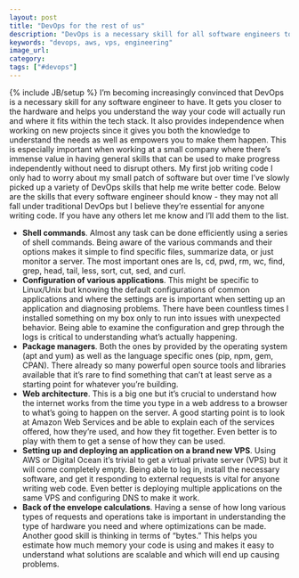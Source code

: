 ```yaml
---
layout: post
title: "DevOps for the rest of us"
description: "DevOps is a necessary skill for all software engineers to know. It gets you closer to the hardware while letting you think at a more abstract level of how your application will actually work."
keywords: "devops, aws, vps, engineering"
image_url:
category:
tags: ["#devops"]
---
```

{% include JB/setup %}
I’m becoming increasingly convinced that DevOps is a necessary skill for any software engineer to have. It gets you closer to the hardware and helps you understand the way your code will actually run and where it fits within the tech stack. It also provides independence when working on new projects since it gives you both the knowledge to understand the needs as well as empowers you to make them happen. This is especially important when working at a small company where there’s immense value in having general skills that can be used to make progress independently without need to disrupt others. My first job writing code I only had to worry about my small patch of software but over time I’ve slowly picked up a variety of DevOps skills that help me write better code. Below are the skills that every software engineer should know - they may not all fall under traditional DevOps but I believe they’re essential for anyone writing code. If you have any others let me know and I’ll add them to the list.

- **Shell commands**. Almost any task can be done efficiently using a series of shell commands. Being aware of the various commands and their options makes it simple to find specific files, summarize data, or just monitor a server. The most important ones are ls, cd, pwd, rm, wc, find, grep, head, tail, less, sort, cut, sed, and curl.
- **Configuration of various applications**. This might be specific to Linux/Unix but knowing the default configurations of common applications and where the settings are is important when setting up an application and diagnosing problems. There have been countless times I installed something on my box only to run into issues with unexpected behavior. Being able to examine the configuration and grep through the logs is critical to understanding what’s actually happening.
- **Package managers**. Both the ones by provided by the operating system (apt and yum) as well as the language specific ones (pip, npm, gem, CPAN). There already so many powerful open source tools and libraries available that it’s rare to find something that can’t at least serve as a starting point for whatever you’re building.
- **Web architecture**. This is a big one but it’s crucial to understand how the internet works from the time you type in a web address to a browser to what’s going to happen on the server. A good starting point is to look at Amazon Web Services and be able to explain each of the services offered, how they’re used, and how they fit together. Even better is to play with them to get a sense of how they can be used.
- **Setting up and deploying an application on a brand new VPS**. Using AWS or Digital Ocean it’s trivial to get a virtual private server (VPS) but it will come completely empty. Being able to log in, install the necessary software, and get it responding to external requests is vital for anyone writing web code. Even better is deploying multiple applications on the same VPS and configuring DNS to make it work.
- **Back of the envelope calculations**. Having a sense of how long various types of requests and operations take is important in understanding the type of hardware you need and where optimizations can be made. Another good skill is thinking in terms of “bytes.” This helps you estimate how much memory your code is using and makes it easy to understand what solutions are scalable and which will end up causing problems.
